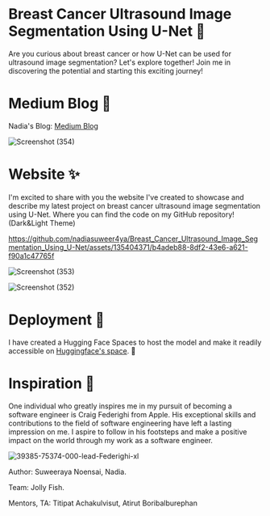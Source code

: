 # Breast Cancer Ultrasound Image Segmentation Using U-Net 💐
Are you curious about breast cancer or how U-Net can be used for ultrasound image segmentation? Let's explore together! Join me in discovering the potential and starting this exciting journey!

# Medium Blog 🥗
Nadia's Blog: [Medium Blog](https://medium.com/@24098_79544/breast-cancer-ultrasound-segmentation-using-u-net-9b3435be019c)

![Screenshot (354)](https://github.com/nadiasuweer4ya/Breast_Cancer_Ultrasound_Image_Segmentation_Using_U-Net/assets/135404371/47a8699f-7e35-4b44-9e4f-c0ed6809f614)

# Website ✨
I'm excited to share with you the website I've created to showcase and describe my latest project on breast cancer ultrasound image segmentation using U-Net. Where you can find the code on my GitHub repository! (Dark&Light Theme)

https://github.com/nadiasuweer4ya/Breast_Cancer_Ultrasound_Image_Segmentation_Using_U-Net/assets/135404371/b4adeb88-8df2-43e6-a621-f90a1c47765f


![Screenshot (353)](https://github.com/nadiasuweer4ya/Breast_Cancer_Ultrasound_Image_Segmentation_Using_U-Net/assets/135404371/dde7b60a-043d-420e-87af-9b17b4c4e0cf)



![Screenshot (352)](https://github.com/nadiasuweer4ya/Breast_Cancer_Ultrasound_Image_Segmentation_Using_U-Net/assets/135404371/2fd91952-6d64-4a33-a5f2-0037b5b70192)


# Deployment 🌺
 I have created a Hugging Face Spaces to host the model and make it readily accessible on [Huggingface's space](https://huggingface.co/spaces/Suweeraya/Breast_Cancer_Ultrasound_Image_Segmentation). 💐 


# Inspiration 🌟
One individual who greatly inspires me in my pursuit of becoming a software engineer is Craig Federighi from Apple. His exceptional skills and contributions to the field of software engineering have left a lasting impression on me. I aspire to follow in his footsteps and make a positive impact on the world through my work as a software engineer. 


![39385-75374-000-lead-Federighi-xl](https://github.com/nadiasuweer4ya/Breast_Cancer_Ultrasound_Image_Segmentation_Using_U-Net/assets/135404371/53399df3-91a7-4dc9-b527-904f67ad0509)


Author: Suweeraya Noensai, Nadia.

Team: Jolly Fish. 

Mentors, TA: Titipat Achakulvisut, Atirut Boribalburephan

